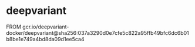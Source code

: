 # deepvariant
FROM gcr.io/deepvariant-docker/deepvariant@sha256:037a3290d0e7cfe5c822a95ffb49bfc6dc6b01b8be1e749a4bd8da09d1ee5ca4
